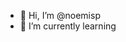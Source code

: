 - 👋 Hi, I’m @noemisp
- 🌱 I’m currently learning 

<!---
noemisp/noemisp is a ✨ special ✨ repository because its `README.md` (this file) appears on your GitHub profile.
You can click the Preview link to take a look at your changes.
--->
